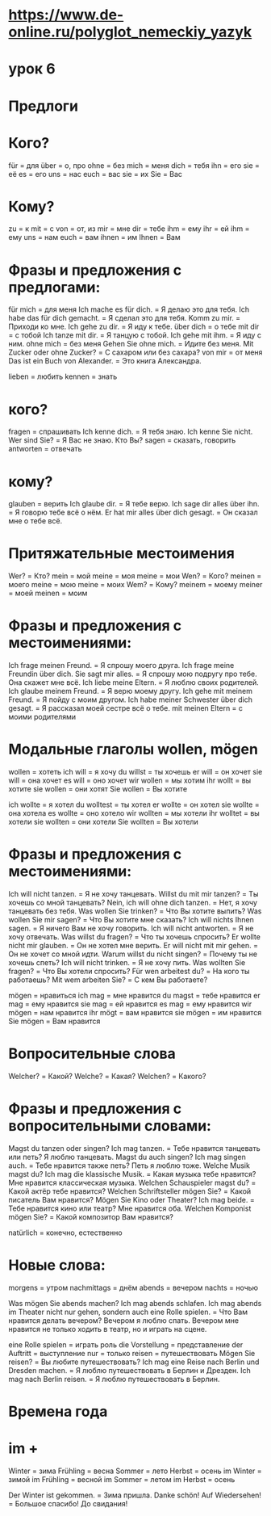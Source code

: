 # https://www.de-online.ru/polyglot_nemeckiy_yazyk
#  урок 6

# Предлоги
# Кого?

für = для
über = о, про
ohne = без
mich = меня
dich = тебя
ihn = его
sie = её
es = его
uns = нас
euch = вас
sie = их
Sie = Вас

# Кому?
zu = к
mit = с
von = от, из
mir = мне
dir = тебе
ihm = ему
ihr = ей
ihm = ему
uns = нам
euch = вам
ihnen = им
Ihnen = Вам

# Фразы и предложения с предлогами:

für mich = для меня
Ich mache es für dich. = Я делаю это для тебя.
Ich habe das für dich gemacht. = Я сделал это для тебя.
Komm zu mir. = Приходи ко мне.
Ich gehe zu dir. = Я иду к тебе.
über dich = о тебе
mit dir = с тобой
Ich tanze mit dir. = Я танцую с тобой.
Ich gehe mit ihm. = Я иду с ним.
ohne mich = без меня
Gehen Sie ohne mich. = Идите без меня.
Mit Zucker oder ohne Zucker? = С сахаром или без сахара?
von mir = от меня
Das ist ein Buch von Alexander. = Это книга Александра.

lieben = любить
kennen = знать

# кого?

fragen = спрашивать
Ich kenne dich. = Я тебя знаю.
Ich kenne Sie nicht. Wer sind Sie? = Я Вас не знаю. Кто Вы?
sagen = сказать, говорить
antworten = отвечать

# кому?

glauben = верить
Ich glaube dir. = Я тебе верю.
Ich sage dir alles über ihn. = Я говорю тебе всё о нём.
Er hat mir alles über dich gesagt. = Он сказал мне о тебе всё.

# Притяжательные местоимения

Wer? = Кто?
mein = мой
meine = моя
meine = мои
Wen? = Кого?
meinen = моего
meine = мою
meine = моих
Wem? = Кому?
meinem = моему
meiner = моей
meinen = моим

# Фразы и предложения с местоимениями:

Ich frage meinen Freund. = Я спрошу моего друга.
Ich frage meine Freundin über dich. Sie sagt mir alles. = Я спрошу мою подругу про тебе. Она скажет мне всё.
Ich liebe meine Eltern. = Я люблю своих родителей.
Ich glaube meinem Freund. = Я верю моему другу.
Ich gehe mit meinem Freund. = Я пойду с моим другом.
Ich habe meiner Schwester über dich gesagt. = Я рассказал моей сестре всё о тебе.
mit meinen Eltern = с моими родителями

# Модальные глаголы wollen, mögen

wollen = хотеть
ich will = я хочу
du willst = ты хочешь
er will = он хочет
sie will = она хочет
es will = оно хочет
wir wollen = мы хотим
ihr wollt = вы хотите
sie wollen = они хотят
Sie wollen = Вы хотите

ich wollte = я хотел
du wolltest = ты хотел
er wollte = он хотел
sie wollte = она хотела
es wollte = оно хотело
wir wollten = мы хотели
ihr wolltet = вы хотели
sie wollten = они хотели
Sie wollten = Вы хотели

# Фразы и предложения с местоимениями:

Ich will nicht tanzen. = Я не хочу танцевать.
Willst du mit mir tanzen? = Ты хочешь со мной танцевать?
Nein, ich will ohne dich tanzen. = Нет, я хочу танцевать без тебя.
Was wollen Sie trinken? = Что Вы хотите выпить?
Was wollen Sie mir sagen? = Что Вы хотите мне сказать?
Ich will nichts Ihnen sagen. = Я ничего Вам не хочу говорить.
Ich will nicht antworten. = Я не хочу отвечать.
Was willst du fragen? = Что ты хочешь спросить?
Er wollte nicht mir glauben. = Он не хотел мне верить.
Er will nicht mit mir gehen. = Он не хочет со мной идти.
Warum willst du nicht singen? = Почему ты не хочешь спеть?
Ich will nicht trinken. = Я не хочу пить.
Was wollten Sie fragen? = Что Вы хотели спросить?
Für wen arbeitest du? = На кого ты работаешь?
Mit wem arbeiten Sie? = С кем Вы работаете?

mögen = нравиться
ich mag = мне нравится
du magst = тебе нравится
er mag = ему нравится
sie mag = ей нравится
es mag = ему нравится
wir mögen = нам нравится
ihr mögt = вам нравится
sie mögen = им нравится
Sie mögen = Вам нравится

# Вопросительные слова

Welcher? = Какой?
Welche? = Какая?
Welchen? = Какого?

# Фразы и предложения с вопросительными словами:

Magst du tanzen oder singen? Ich mag tanzen. = Тебе нравится танцевать или петь? Я люблю танцевать.
Magst du auch singen? Ich mag singen auch. = Тебе нравится также петь? Петь я люблю тоже.
Welche Musik magst du? Ich mag die klassische Musik. = Какая музыка тебе нравится? Мне нравится классическая музыка.
Welchen Schauspieler magst du? = Какой актёр тебе нравится?
Welchen Schriftsteller mögen Sie? = Какой писатель Вам нравится?
Mögen Sie Kino oder Theater? Ich mag beide. = Тебе нравится кино или театр? Мне нравится оба.
Welchen Komponist mögen Sie? = Какой композитор Вам нравится?

natürlich = конечно, естественно

# Новые слова:

morgens = утром
nachmittags = днём
abends = вечером
nachts = ночью

Was mögen Sie abends machen? Ich mag abends schlafen. Ich mag abends im Theater nicht nur gehen, sondern auch eine Rolle spielen. = Что Вам нравится делать вечером? Вечером я люблю спать. Вечером мне нравится не только ходить в театр, но и играть на сцене.

eine Rolle spielen = играть роль
die Vorstellung = представление
der Auftritt = выступление
nur = только
reisen = путешествовать
Mögen Sie reisen? = Вы любите путешествовать?
Ich mag eine Reise nach Berlin und Dresden machen. = Я люблю путешествовать в Берлин и Дрезден.
Ich mag nach Berlin reisen. = Я люблю путешествовать в Берлин.

# Времена года
# im +

Winter = зима
Frühling = весна
Sommer = лето
Herbst = осень
im Winter = зимой
im Frühling = весной
im Sommer = летом
im Herbst = осень

Der Winter ist gekommen. = Зима пришла.
Danke schön! Auf Wiedersehen! = Большое спасибо! До свидания!
